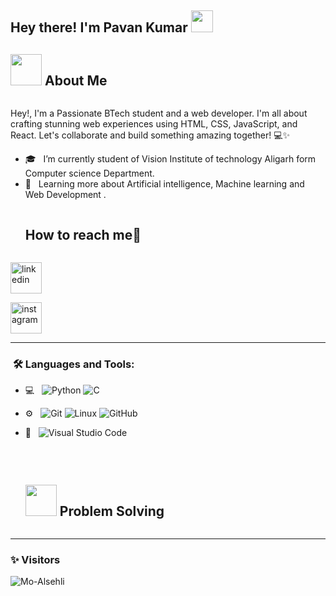 <h2> Hey there! I'm Pavan Kumar <img src="https://media.giphy.com/media/hvRJCLFzcasrR4ia7z/giphy.gif" width="35"></h2>

## <picture><img src = "https://github.com/7oSkaaa/7oSkaaa/blob/main/Images/about_me.gif?raw=true" width = 50px></picture> About Me
<img  />


Hey!,       I'm a Passionate BTech student and a web developer. I'm all about crafting stunning web experiences using HTML, CSS, JavaScript, and React. Let's collaborate and build something amazing together! 💻✨

- 🎓 &nbsp; I’m currently student of Vision Institute of technology Aligarh form Computer science Department.
- 🌱 &nbsp; Learning more about Artificial intelligence, Machine learning and Web Development .
<!-- Connect with me -->
<!--h2 without bottom border-->
<div id="user-content-toc">
  <ul align="left">
    <summary><h2 style="display: inline-block">How to reach me🤝</h2></summary>
  </ul>
<!--icons and links-->
<p align="left">
<a href="https://www.linkedin.com/in/pavan-kumar-372642227?utm_source=share&utm_campaign=share_via&utm_content=profile&utm_medium=android_app" target="blank"><img align="center" src="https://user-images.githubusercontent.com/88904952/234979284-68c11d7f-1acc-4f0c-ac78-044e1037d7b0.png" alt="linkedin" height="50" width="50" /></a>

  <a href="https://www.instagram.com/ravann.ai?igsh=OGU0MmVlOWVjOQ=="><img align="center" src="https://upload.wikimedia.org/wikipedia/commons/a/a5/Instagram_icon.png" alt="instagram" height="50" width="50" /></a>

</p>
</div>

---

<h3>  &nbsp;🛠️ Languages and Tools:</h3>

- 💻 &nbsp;
  ![Python](https://img.shields.io/badge/-Python-333333?style=flat&logo=python)
  ![C](https://img.shields.io/badge/-C-black?style=flat-square&logo=c)

- ⚙️ &nbsp;
  ![Git](https://img.shields.io/badge/-Git-333333?style=flat&logo=git)
  ![Linux](https://img.shields.io/badge/-Linux-333333?style=flat&logo=Linux&logoColor=FCC624)
  ![GitHub](https://img.shields.io/badge/-GitHub-333333?style=flat&logo=github)


- 🔧 &nbsp;
  ![Visual Studio Code](https://img.shields.io/badge/-Visual%20Studio%20Code-333333?style=flat&logo=visual-studio-code&logoColor=007ACC)


<br/>


<div id="user-content-toc">
  <ul>
    <summary><h2 style="display: inline-block"><picture> <img src = "https://github.com/7oSkaaa/7oSkaaa/blob/main/Images/CP_PS.gif?raw=true" width = 50px>  </picture> Problem Solving</h2></summary>
  </ul>
</div>
<!--icons and links-->
<p>

</p>

---

### ✨ Visitors

<p align="left"> <img src="https://komarev.com/ghpvc/?username=Mo-Alsehli" alt="Mo-Alsehli" /> </p>
